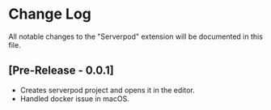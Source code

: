 # Change Log

All notable changes to the "Serverpod" extension will be documented in this file.

## [Pre-Release - 0.0.1]

- Creates serverpod project and opens it in the editor.
- Handled docker issue in macOS.
